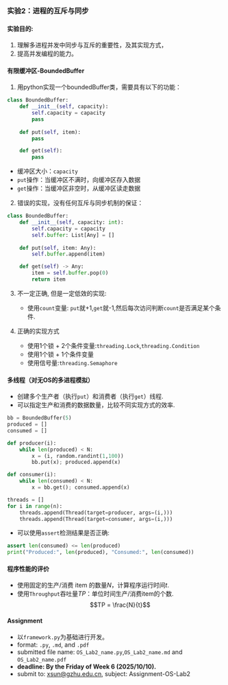 ### 实验2：进程的互斥与同步

#### 实验目的: 
1. 理解多进程并发中同步与互斥的重要性，及其实现方式，
2. 提高并发编程的能力。

#### 有限缓冲区-BoundedBuffer
1. 用python实现一个boundedBuffer类，需要具有以下的功能：
```python
class BoundedBuffer:
    def __init__(self, capacity):
        self.capacity = capacity
        pass
    
    def put(self, item):
        pass

    def get(self):
        pass
```
+ 缓冲区大小：`capacity`
+ `put`操作：当缓冲区不满时，向缓冲区存入数据
+ `get`操作：当缓冲区非空时，从缓冲区读走数据

2. 错误的实现，没有任何互斥与同步机制的保证：
```python
class BoundedBuffer:
    def __init__(self, capacity: int):
        self.capacity = capacity
        self.buffer: List[Any] = []
        
    def put(self, item: Any):
        self.buffer.append(item)

    def get(self) -> Any:
        item = self.buffer.pop(0)
        return item
```
3. 不一定正确, 但是一定低效的实现:
   + 使用`count`变量: `put`就+1,`get`就-1,然后每次访问判断`count`是否满足某个条件.

4. 正确的实现方式
   + 使用1个锁 + 2个条件变量:`threading.Lock`,`threading.Condition`
   + 使用1个锁 + 1个条件变量
   + 使用信号量:`threading.Semaphore`

#### 多线程（对无OS的多进程模拟）
+ 创建多个生产者（执行`put`）和消费者（执行`get`）线程.
+ 可以指定生产和消费的数据数量，比较不同实现方式的效率.
```python
bb = BoundedBuffer(5)
produced = []
consumed = []

def producer(i):
    while len(produced) < N:
        x = (i, random.randint(1,100))
        bb.put(x); produced.append(x)

def consumer(i):
    while len(consumed) < N:
        x = bb.get(); consumed.append(x)

threads = []
for i in range(n):
    threads.append(Thread(target=producer, args=(i,)))
    threads.append(Thread(target=consumer, args=(i,)))
```
+ 可以使用`assert`检测结果是否正确:
```python
assert len(consumed) <= len(produced)
print("Produced:", len(produced), "Consumed:", len(consumed))
```
#### 程序性能的评价
+ 使用固定的生产/消费 item 的数量$N$，计算程序运行时间$t$.
+ 使用`Throughput`吞吐量$TP$：单位时间生产/消费item的个数.
  $$TP = \frac{N}{t}$$

#### Assignment
+ 以`framework.py`为基础进行开发。
+ format: `.py`, `.md`, and `.pdf`
+ submitted file name: `OS_Lab2_name.py`,`OS_Lab2_name.md` and `OS_Lab2_name.pdf`
+ **deadline: By the Friday of Week 6 (2025/10/10).**
+ submit to: xsun@gzhu.edu.cn, subject: Assignment-OS-Lab2